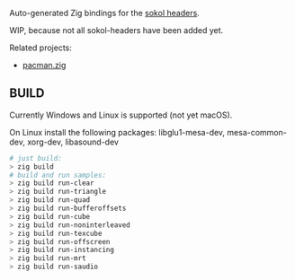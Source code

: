 Auto-generated Zig bindings for the [sokol headers](https://github.com/floooh/sokol).

WIP, because not all sokol-headers have been added yet.

Related projects:

- [pacman.zig](https://github.com/floooh/pacman.zig)

## BUILD

Currently Windows and Linux is supported (not yet macOS).

On Linux install the following packages: libglu1-mesa-dev, mesa-common-dev, xorg-dev, libasound-dev

```sh
# just build:
> zig build
# build and run samples:
> zig build run-clear
> zig build run-triangle
> zig build run-quad
> zig build run-bufferoffsets
> zig build run-cube
> zig build run-noninterleaved
> zig build run-texcube
> zig build run-offscreen
> zig build run-instancing
> zig build run-mrt
> zig build run-saudio
```

